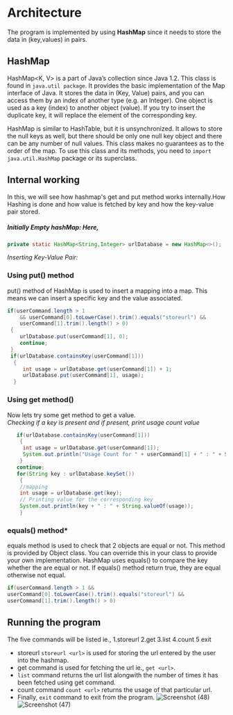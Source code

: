 # Architecture
The program is implemented by using **HashMap** since it needs to store the data in (key,values) in pairs.
## HashMap
HashMap<K, V> is a part of Java’s collection since Java 1.2. This class is found in `java.util package`. It provides the basic implementation of the Map interface of Java. 
It stores the data in (Key, Value) pairs, and you can access them by an index of another type (e.g. an Integer). One object is used as a key (index) to another object (value). 
If you try to insert the duplicate key, it will replace the element of the corresponding key.

HashMap is similar to HashTable, but it is unsynchronized. It allows to store the null keys as well, but there should be only one null key object and there can be any number 
of null values.  This class makes no guarantees as to the order of the map. To use this class and its methods, you need to `import java.util.HashMap` package or its superclass.

## Internal working
In this, we will see how hashmap's get and put method works internally.How Hashing is done and how value is fetched by key and how the key-value pair stored.

##### Initially Empty hashMap: Here, 
```java
private static HashMap<String,Integer> urlDatabase = new HashMap<>();
```

*Inserting Key-Value Pair:*
### Using put() method
put() method of HashMap is used to insert a mapping into a map. This means we can insert a specific key and the value associated.<br>
```java
if(userCommand.length > 1 
    && userCommand[0].toLowerCase().trim().equals("storeurl") && 
    userCommand[1].trim().length() > 0)
 {
    urlDatabase.put(userCommand[1], 0);
    continue;
 }
 if(urlDatabase.containsKey(userCommand[1]))
  {
     int usage = urlDatabase.get(userCommand[1]) + 1;
     urlDatabase.put(userCommand[1], usage);
  }
 ```
                

### Using get method()

Now lets try some get method to get a value.<br>
*Checking if a key is present and if present, print usage count value*<br>
```java
   if(urlDatabase.containsKey(userCommand[1]))
    {
     int usage = urlDatabase.get(userCommand[1]);
     System.out.println("Usage Count for " + userCommand[1] + " : " + String.valueOf(usage));
    }
   continue;
   for(String key : urlDatabase.keySet())
    {
    //mapping
    int usage = urlDatabase.get(key);
    // Printing value for the corresponding key
    System.out.println(key + " : " + String.valueOf(usage));
    }
  ```

### equals() method*

equals method is used to check that 2 objects are equal or not. This method is provided by Object class. You can override this in your class to provide your own implementation. 
HashMap uses equals() to compare the key whether the are equal or not. If equals() method return true, they are equal otherwise not equal. 
 
```java
if(userCommand.length > 1 &&
userCommand[0].toLowerCase().trim().equals("storeurl") &&
userCommand[1].trim().length() > 0)
```
 

## Running the program
The five commands will be listed ie., 1.storeurl 2.get 3.list 4.count 5 exit
- storeurl `storeurl <url>` is used for storing the url entered by the user into the hashmap.
- get command is used for fetching the url ie., `get <url>`.
- `list` command returns the url list alongwith the number of times it has been fetched using get command.
- count command `count <url>` returns the usage of that particular url.
- Finally, `exit` command to exit from the program.
  ![Screenshot (48)](https://user-images.githubusercontent.com/56961626/141656394-15cb1eab-9cb4-49c6-a645-45203ecebb91.png)
![Screenshot (47)](https://user-images.githubusercontent.com/56961626/141656398-786beb53-5948-475e-8cb1-c6f36e2b3b32.png)
